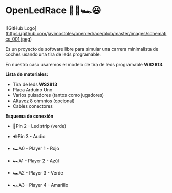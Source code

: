 # OpenLedRace 🤖🌈🏎😃

![GitHub Logo] (https://github.com/javimostoles/openledrace/blob/master/images/schematics_001.jpeg)

Es un proyecto de software libre para simular una carrera minimalista de coches usando una tira de leds programable. 

En nuestro caso usaremos el modelo de tira de leds programable **WS2813**.

**Lista de materiales:**

* Tira de leds  **WS2813**
* Placa Arduino Uno
* Varios pulsadores (tantos como jugadores)
* Altavoz 8 ohmnios (opcional)
* Cables conectores

**Esquema de conexión**

* 🌈Pin 2 - Led strip (verde)
* 🔊Pin 3 - Audio

* 🏎A0 - Player 1 - Rojo
* 🏎A1 - Player 2 - Azúl
* 🏎A2 - Player 3 - Verde
* 🏎A3 - Player 4 - Amarillo

